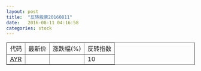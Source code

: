```yaml
---
layout: post
title:  "反转股票20160811"
date:   2016-08-11 04:16:58
categories: stock
---
```


<script type="text/javascript">
var stockList = []
stockList.push('gb_ayr');
</script>

<table border="1">
 <tr>
 <td>代码</td>
  <td>最新价</td>
  <td>涨跌幅(%)</td>
 <td>反转指数</td>
</tr>
  <tr id="ayr"><td><a href="http://stock.finance.sina.com.cn/usstock/quotes/AYR.html" target="_blank">AYR</a></td><td></td><td></td><td>10</td></tr>
</table>
